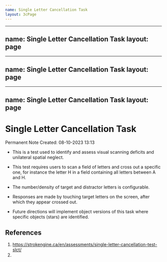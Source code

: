 ```yaml
---
name: Single Letter Cancellation Task
layout: 3cPage
---
```

---
name: Single Letter Cancellation Task
layout: page
---
---
name: Single Letter Cancellation Task
layout: page
---
---
name: Single Letter Cancellation Task
layout: page
---
# Single Letter Cancellation Task
Permanent Note
Created: 08-10-2023 13:13


- This is a test used to identify and assess visual scanning deficits and unilateral spatial neglect.
    
- This test requires users to scan a field of letters and cross out a specific one, for instance the letter H in a field containing all letters between A and H. 
    
- The number/density of target and distractor letters is configurable.
    
- Responses are made by touching target letters on the screen, after which they appear crossed out.
    
- Future directions will implement object versions of this task where specific objects (stars) are identified. 


## References
1. https://strokengine.ca/en/assessments/single-letter-cancellation-test-slct/
2. 